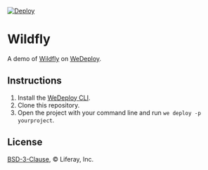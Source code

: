[![Deploy](https://cdn.wedeploy.com/images/deploy.svg)](https://console.wedeploy.com/deploy?repo=https://github.com/wedeploy-examples/wildfly-example)

# Wildfly

A demo of [Wildfly](https://hub.docker.com/r/jboss/wildfly/) on [WeDeploy](https://wedeploy.com/).

## Instructions

1. Install the [WeDeploy CLI](https://wedeploy.com/docs/intro/using-the-command-line/).
2. Clone this repository.
3. Open the project with your command line and run `we deploy -p yourproject`.

## License

[BSD-3-Clause](./LICENSE.md), © Liferay, Inc.
